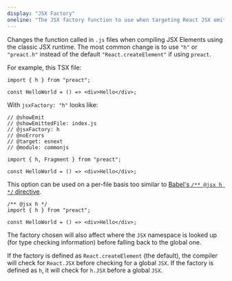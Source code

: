 ```yaml
---
display: "JSX Factory"
oneline: "The JSX factory function to use when targeting React JSX emit, e.g. 'React.createElement' or 'h'"
---
```


Changes the function called in `.js` files when compiling JSX Elements using the classic JSX runtime.
The most common change is to use `"h"` or `"preact.h"` instead of the default `"React.createElement"` if using `preact`.

For example, this TSX file:

```tsx
import { h } from "preact";

const HelloWorld = () => <div>Hello</div>;
```

With `jsxFactory: "h"` looks like:

```tsx twoslash
// @showEmit
// @showEmittedFile: index.js
// @jsxFactory: h
// @noErrors
// @target: esnext
// @module: commonjs

import { h, Fragment } from "preact";

const HelloWorld = () => <div>Hello</div>;
```

This option can be used on a per-file basis too similar to [Babel's `/** @jsx h */` directive](https://babeljs.io/docs/en/babel-plugin-transform-react-jsx#custom).

```tsx twoslash
/** @jsx h */
import { h } from "preact";

const HelloWorld = () => <div>Hello</div>;
```

The factory chosen will also affect where the `JSX` namespace is looked up (for type checking information) before falling back to the global one.

If the factory is defined as `React.createElement` (the default), the compiler will check for `React.JSX` before checking for a global `JSX`. If the factory is defined as `h`, it will check for `h.JSX` before a global `JSX`.
